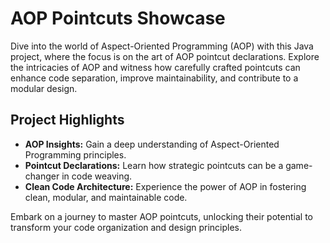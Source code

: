 # AOP Pointcuts Showcase

Dive into the world of Aspect-Oriented Programming (AOP) with this Java project, where the focus is on the art of AOP pointcut declarations. 
Explore the intricacies of AOP and witness how carefully crafted pointcuts can enhance code separation, improve maintainability, 
and contribute to a modular design.

## Project Highlights

- **AOP Insights:** Gain a deep understanding of Aspect-Oriented Programming principles.
- **Pointcut Declarations:** Learn how strategic pointcuts can be a game-changer in code weaving.
- **Clean Code Architecture:** Experience the power of AOP in fostering clean, modular, and maintainable code.

Embark on a journey to master AOP pointcuts, unlocking their potential to transform your code organization and design principles.
